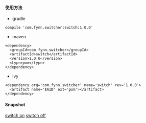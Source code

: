#### 使用方法
* gradle
```
compile 'com.fynn.switcher:switch:1.0.0'
```
* maven
```
<dependency>
  <groupId>com.fynn.switcher</groupId>
  <artifactId>switch</artifactId>
  <version>1.0.0</version>
  <type>pom</type>
</dependency>
```
* lvy
```
<dependency org='com.fynn.switcher' name='switch' rev='1.0.0'>
  <artifact name='$AID' ext='pom'></artifact>
</dependency>
```
#### Snapshot
[switch on](https://github.com/ifynn/Switch/blob/master/snapshot/switch_on.png)
[switch off](https://github.com/ifynn/Switch/blob/master/snapshot/switch_off.png)
